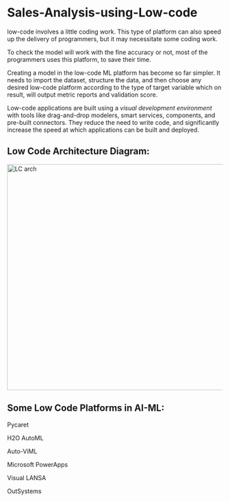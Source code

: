 # Sales-Analysis-using-Low-code

low-code involves a little coding work. This type of platform can also speed up the delivery of programmers, but it may necessitate some coding work.​

To check the model will work with the fine accuracy or not, most of the programmers uses this platform, to save their time.​

Creating a model in the low-code ML platform has become so far simpler. It needs to import the dataset, structure the data, and then choose any desired low-code platform according to the type of target variable which on result, will output metric reports and validation score.​

Low-code applications are built using a *visual development environment* with tools like drag-and-drop modelers, smart services, components, and pre-built connectors. They reduce the need to write code, and significantly increase the speed at which applications can be built and deployed.​

## Low Code Architecture Diagram:

<img width="527" alt="LC arch" src="https://user-images.githubusercontent.com/80784102/214554463-7052b4fe-b5dc-4014-94f9-f7b99b8740e0.png">

## Some Low Code Platforms in AI-ML:

Pycaret​

H2O AutoML​

Auto-ViML​

Microsoft PowerApps​

Visual LANSA​

OutSystems​
